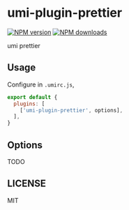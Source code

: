 # umi-plugin-prettier

[![NPM version](https://img.shields.io/npm/v/umi-plugin-umi-plugin-prettier.svg?style=flat)](https://npmjs.org/package/umi-plugin-umi-plugin-prettier)
[![NPM downloads](http://img.shields.io/npm/dm/umi-plugin-umi-plugin-prettier.svg?style=flat)](https://npmjs.org/package/umi-plugin-umi-plugin-prettier)

umi prettier

## Usage

Configure in `.umirc.js`,

```js
export default {
  plugins: [
    ['umi-plugin-prettier', options],
  ],
}
```

## Options

TODO

## LICENSE

MIT

